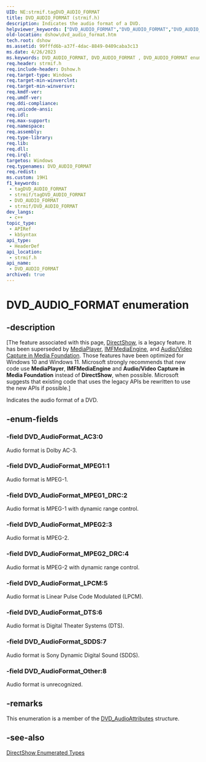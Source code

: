 ```yaml
---
UID: NE:strmif.tagDVD_AUDIO_FORMAT
title: DVD_AUDIO_FORMAT (strmif.h)
description: Indicates the audio format of a DVD.
helpviewer_keywords: ["DVD_AUDIO_FORMAT","DVD_AUDIO_FORMAT","DVD_AUDIO_FORMAT enumeration [DirectShow]","DVD_AUDIO_FORMATEnumeration","DVD_AudioFormat_AC3","DVD_AudioFormat_DTS","DVD_AudioFormat_LPCM","DVD_AudioFormat_MPEG1","DVD_AudioFormat_MPEG1_DRC","DVD_AudioFormat_MPEG2","DVD_AudioFormat_MPEG2_DRC","DVD_AudioFormat_Other","DVD_AudioFormat_SDDS","dshow.dvd_audio_format","strmif/DVD_AUDIO_FORMAT","strmif/DVD_AudioFormat_AC3","strmif/DVD_AudioFormat_DTS","strmif/DVD_AudioFormat_LPCM","strmif/DVD_AudioFormat_MPEG1","strmif/DVD_AudioFormat_MPEG1_DRC","strmif/DVD_AudioFormat_MPEG2","strmif/DVD_AudioFormat_MPEG2_DRC","strmif/DVD_AudioFormat_Other","strmif/DVD_AudioFormat_SDDS"]
old-location: dshow\dvd_audio_format.htm
tech.root: dshow
ms.assetid: 99fffd6b-a37f-4dac-8849-0409caba3c13
ms.date: 4/26/2023
ms.keywords: DVD_AUDIO_FORMAT, DVD_AUDIO_FORMAT , DVD_AUDIO_FORMAT enumeration [DirectShow], DVD_AUDIO_FORMATEnumeration, DVD_AudioFormat_AC3, DVD_AudioFormat_DTS, DVD_AudioFormat_LPCM, DVD_AudioFormat_MPEG1, DVD_AudioFormat_MPEG1_DRC, DVD_AudioFormat_MPEG2, DVD_AudioFormat_MPEG2_DRC, DVD_AudioFormat_Other, DVD_AudioFormat_SDDS, dshow.dvd_audio_format, strmif/DVD_AUDIO_FORMAT, strmif/DVD_AudioFormat_AC3, strmif/DVD_AudioFormat_DTS, strmif/DVD_AudioFormat_LPCM, strmif/DVD_AudioFormat_MPEG1, strmif/DVD_AudioFormat_MPEG1_DRC, strmif/DVD_AudioFormat_MPEG2, strmif/DVD_AudioFormat_MPEG2_DRC, strmif/DVD_AudioFormat_Other, strmif/DVD_AudioFormat_SDDS
req.header: strmif.h
req.include-header: Dshow.h
req.target-type: Windows
req.target-min-winverclnt: 
req.target-min-winversvr: 
req.kmdf-ver: 
req.umdf-ver: 
req.ddi-compliance: 
req.unicode-ansi: 
req.idl: 
req.max-support: 
req.namespace: 
req.assembly: 
req.type-library: 
req.lib: 
req.dll: 
req.irql: 
targetos: Windows
req.typenames: DVD_AUDIO_FORMAT
req.redist: 
ms.custom: 19H1
f1_keywords:
 - tagDVD_AUDIO_FORMAT
 - strmif/tagDVD_AUDIO_FORMAT
 - DVD_AUDIO_FORMAT
 - strmif/DVD_AUDIO_FORMAT
dev_langs:
 - c++
topic_type:
 - APIRef
 - kbSyntax
api_type:
 - HeaderDef
api_location:
 - strmif.h
api_name:
 - DVD_AUDIO_FORMAT
archived: true
---
```


# DVD_AUDIO_FORMAT enumeration


## -description

\[The feature associated with this page, [DirectShow](/windows/win32/directshow/directshow), is a legacy feature. It has been superseded by [MediaPlayer](/uwp/api/Windows.Media.Playback.MediaPlayer), [IMFMediaEngine](/windows/win32/api/mfmediaengine/nn-mfmediaengine-imfmediaengine), and [Audio/Video Capture in Media Foundation](/windows/win32/medfound/audio-video-capture-in-media-foundation). Those features have been optimized for Windows 10 and Windows 11. Microsoft strongly recommends that new code use **MediaPlayer**, **IMFMediaEngine** and **Audio/Video Capture in Media Foundation** instead of **DirectShow**, when possible. Microsoft suggests that existing code that uses the legacy APIs be rewritten to use the new APIs if possible.\]

Indicates the audio format of a DVD.

## -enum-fields

### -field DVD_AudioFormat_AC3:0

Audio format is Dolby AC-3.

### -field DVD_AudioFormat_MPEG1:1

Audio format is MPEG-1.

### -field DVD_AudioFormat_MPEG1_DRC:2

Audio format is MPEG-1 with dynamic range control.

### -field DVD_AudioFormat_MPEG2:3

Audio format is MPEG-2.

### -field DVD_AudioFormat_MPEG2_DRC:4

Audio format is MPEG-2 with dynamic range control.

### -field DVD_AudioFormat_LPCM:5

Audio format is Linear Pulse Code Modulated (LPCM).

### -field DVD_AudioFormat_DTS:6

Audio format is Digital Theater Systems (DTS).

### -field DVD_AudioFormat_SDDS:7

Audio format is Sony Dynamic Digital Sound (SDDS).

### -field DVD_AudioFormat_Other:8

Audio format is unrecognized.

## -remarks

This enumeration is a member of the [DVD_AudioAttributes](/windows/desktop/api/strmif/ns-strmif-dvd_audioattributes) structure.

## -see-also

<a href="/windows/desktop/DirectShow/directshow-enumerated-types">DirectShow Enumerated Types</a>
